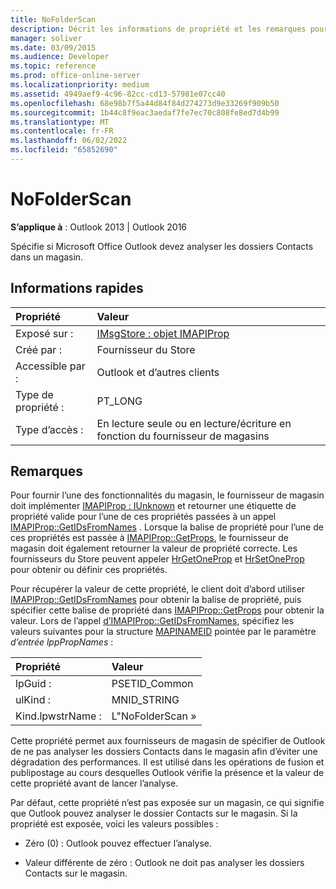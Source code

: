 ```yaml
---
title: NoFolderScan
description: Décrit les informations de propriété et les remarques pour NoFolderScan, qui spécifie si Microsoft Office Outlook devez analyser les dossiers Contacts sur un magasin.
manager: soliver
ms.date: 03/09/2015
ms.audience: Developer
ms.topic: reference
ms.prod: office-online-server
ms.localizationpriority: medium
ms.assetid: 4949aef9-4c96-82cc-cd13-57981e07cc40
ms.openlocfilehash: 68e98b7f5a44d84f84d274273d9e33269f909b50
ms.sourcegitcommit: 1b44c8f9eac3aedaf7fe7ec70c808fe8ed7d4b99
ms.translationtype: MT
ms.contentlocale: fr-FR
ms.lasthandoff: 06/02/2022
ms.locfileid: "65852690"
---
```

# <a name="nofolderscan"></a>NoFolderScan

  
  
**S’applique à** : Outlook 2013 | Outlook 2016 
  
Spécifie si Microsoft Office Outlook devez analyser les dossiers Contacts dans un magasin.
  
## <a name="quick-info"></a>Informations rapides

|Propriété|Valeur|
|:-----|:-----|
|Exposé sur :  <br/> |[IMsgStore : objet IMAPIProp](imsgstoreimapiprop.md)  <br/> |
|Créé par :  <br/> |Fournisseur du Store  <br/> |
|Accessible par :  <br/> |Outlook et d’autres clients  <br/> |
|Type de propriété :  <br/> |PT_LONG  <br/> |
|Type d’accès :  <br/> |En lecture seule ou en lecture/écriture en fonction du fournisseur de magasins  <br/> |
   
## <a name="remarks"></a>Remarques

Pour fournir l’une des fonctionnalités du magasin, le fournisseur de magasin doit implémenter [IMAPIProp : IUnknown](imapipropiunknown.md) et retourner une étiquette de propriété valide pour l’une de ces propriétés passées à un appel [IMAPIProp::GetIDsFromNames](imapiprop-getidsfromnames.md) . Lorsque la balise de propriété pour l’une de ces propriétés est passée à [IMAPIProp::GetProps](imapiprop-getprops.md), le fournisseur de magasin doit également retourner la valeur de propriété correcte. Les fournisseurs du Store peuvent appeler [HrGetOneProp](hrgetoneprop.md) et [HrSetOneProp](hrsetoneprop.md) pour obtenir ou définir ces propriétés. 
  
Pour récupérer la valeur de cette propriété, le client doit d’abord utiliser [IMAPIProp::GetIDsFromNames](imapiprop-getidsfromnames.md) pour obtenir la balise de propriété, puis spécifier cette balise de propriété dans [IMAPIProp::GetProps](imapiprop-getprops.md) pour obtenir la valeur. Lors de l’appel [d’IMAPIProp::GetIDsFromNames](imapiprop-getidsfromnames.md), spécifiez les valeurs suivantes pour la structure [MAPINAMEID](mapinameid.md) pointée par le paramètre  _d’entrée lppPropNames_ :
  
|Propriété|Valeur|
|:-----|:-----|
|lpGuid :  <br/> |PSETID_Common  <br/> |
|ulKind :  <br/> |MNID_STRING  <br/> |
|Kind.lpwstrName :  <br/> |L"NoFolderScan »  <br/> |
   
Cette propriété permet aux fournisseurs de magasin de spécifier de Outlook de ne pas analyser les dossiers Contacts dans le magasin afin d’éviter une dégradation des performances. Il est utilisé dans les opérations de fusion et publipostage au cours desquelles Outlook vérifie la présence et la valeur de cette propriété avant de lancer l’analyse.
  
Par défaut, cette propriété n’est pas exposée sur un magasin, ce qui signifie que Outlook pouvez analyser le dossier Contacts sur le magasin. Si la propriété est exposée, voici les valeurs possibles :
  
- Zéro (0) : Outlook pouvez effectuer l’analyse.
    
- Valeur différente de zéro : Outlook ne doit pas analyser les dossiers Contacts sur le magasin.
    

